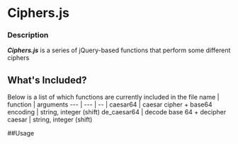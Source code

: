 # Ciphers.js

### Description
**_Ciphers.js_** is a series of jQuery-based functions that perform some different ciphers

## What's Included?
Below is a list of which functions are currently included in the file
name | function | arguments
--- | --- | -- |
caesar64 | caesar cipher + base64 encoding | string, integer (shift)
de_caesar64 | decode base 64 + decipher caesar | string, integer (shift)

##Usage

